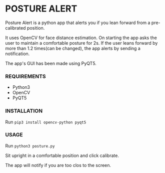 <h1> POSTURE ALERT </h2>

<p> Posture Alert is a python app that alerts you if you lean forward from a pre-calibrated position. </p>

<p> It uses OpenCV for face distance estimation. On starting the app asks the user to maintain a comfortable posture for 2s. If the user leans forward by more than 1.2 times(can be changed), the app alerts by sending a notification. </p>

<p> The app's GUI has been made using PyQT5.</p>

<h3> REQUIREMENTS </h3>
<ul>
	<li> Python3 </li>
	<li> OpenCV </li>
	<li> PyQT5 </li>
</ul>

<h3> INSTALLATION </h3>
<p>Run <code>pip3 install opencv-python pyqt5</code></p>

<h3> USAGE </h3>
<p> Run <code>python3 posture.py</code></p>
<p> Sit upright in a comfortable position and click calibrate. </p>
<p> The app will notify if you are too clos to the screen. </p>
